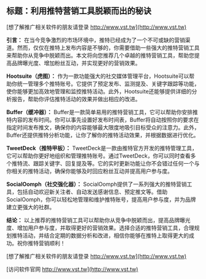 ## **标题：利用推特营销工具脱颖而出的秘诀**

[想了解推广相关软件的朋友请登录 http://www.vst.tw](http://www.vst.tw)

**引言：**
在当今竞争激烈的市场环境中，推特已经成为了一个不可或缺的营销渠道。然而，仅仅在推特上发布内容是不够的，你需要借助一些强大的推特营销工具来帮助你从竞争中脱颖而出。本文将向您推荐几个卓越的推特营销工具，帮助您提高品牌曝光度、增加粉丝互动，并实现更好的营销效果。

**Hootsuite（虎图）：**
作为一款功能强大的社交媒体管理平台，Hootsuite可以帮助你统一管理多个推特账号。它提供了预定发布、监测提及、关键字跟踪等功能，使你能够更加高效地管理和监控推特活动。此外，Hootsuite还能够提供详细的分析报告，帮助你评估推特活动的效果并做出相应的改进。

**Buffer（缓冲器）：**
Buffer是一款简单易用的推特营销工具，它可以帮助你安排推特内容的发布时间。你可以事先设置好发布时间表，Buffer将自动按照你的要求在指定时间发布推文，确保你的内容能够最大限度地吸引目标受众的注意力。此外，Buffer还提供推特分析功能，让你了解你的推特活动效果，并根据数据进行优化。

**TweetDeck（推特甲板）：**
TweetDeck是一款由推特官方开发的推特管理工具，它可以帮助你更好地组织和管理推特账号。通过TweetDeck，你可以同时查看多个推特流、跟踪关键字、回复提及等。它的实时更新功能让你不会错过任何一个与你相关的推特活动，确保你能够及时回应粉丝互动并提高用户参与度。

**SocialOomph（社交强化器）：**
SocialOomph提供了一系列强大的推特营销工具，包括自动欢迎新关注者、自动发送感谢信息、预定推文等。借助SocialOomph，你可以轻松地管理和维护推特账号，提高用户参与度，并为品牌建立更强大的社群。

**结论：**
以上推荐的推特营销工具可以帮助你从竞争中脱颖而出，提高品牌曝光度、增加用户参与度，并取得更好的营销效果。选择合适的推特营销工具，合理规划推特活动，并结合定期的数据分析和改进，相信你能够在推特上取得更大的成功。祝你推特营销顺利！

[想了解推广相关软件的朋友请登录 http://www.vst.tw](http://www.vst.tw)


[访问软件官网 http://www.vst.tw](http://www.vst.tw)
